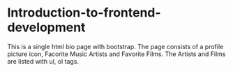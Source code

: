 # Introduction-to-frontend-development
This is a single html bio page with bootstrap. 
The page consists of a profile picture icon, Facorite Music Artists and Favorite Films.
The Artists and Films are listed with ul, ol tags.
